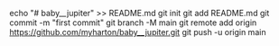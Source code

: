 echo "# baby__jupiter" >> README.md
git init
git add README.md
git commit -m "first commit"
git branch -M main
git remote add origin https://github.com/myharton/baby__jupiter.git
git push -u origin main
